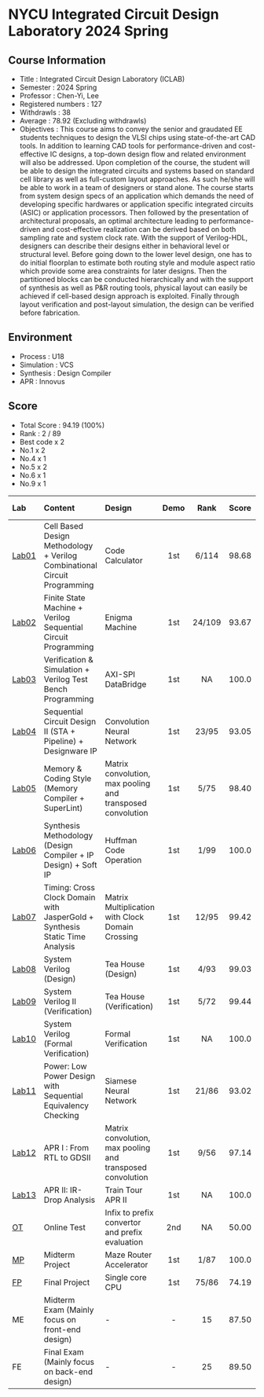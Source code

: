 # NYCU Integrated Circuit Design Laboratory 2024 Spring

## Course Information
- Title : Integrated Circuit Design Laboratory (ICLAB)
- Semester : 2024 Spring
- Professor : Chen-Yi, Lee
- Registered numbers : 127
- Withdrawls : 38
- Average : 78.92 (Excluding withdrawls)
- Objectives : This course aims to convey the senior and graudated EE students techniques to design the VLSI chips using state-of-the-art CAD tools. In addition to learning CAD tools for performance-driven and cost-effective IC designs, a top-down design flow and related environment will also be addressed. Upon completion of the course, the student will be able to design the integrated circuits and systems based on standard cell library as well as full-custom layout approaches. As such he/she will be able to work in a team of designers or stand alone.
The course starts from system design specs of an application which demands the need of developing specific hardwares or application specific integrated circuits (ASIC) or application processors. Then followed by the presentation of architectural proposals, an optimal architecture leading to performance-driven and cost-effective realization can be derived based on both sampling rate and system clock rate. With the support of Verilog-HDL, designers can describe their designs either in behavioral level or structural level. Before going down to the lower level design, one has to do initial floorplan to estimate both routing style and module aspect ratio which provide some area constraints for later designs. Then the partitioned blocks can be conducted hierarchically and with the support of synthesis as well as P&R routing tools, physical layout can easily be achieved if cell-based design approach is exploited. Finally through layout verification and post-layout simulation, the design can be verified before fabrication.

## Environment
- Process : U18
- Simulation : VCS
- Synthesis : Design Compiler
- APR : Innovus

## Score
- Total Score : 94.19 (100%)
- Rank : 2 / 89
- Best code x 2
- No.1 x 2
- No.4 x 1
- No.5 x 2
- No.6 x 1
- No.9 x 1

|Lab|Content|Design|Demo|Rank|Score|Pass Rate|Weight|
|:--|:------|:-----|:--:|:--:|:---:|:-------:|:----:|
| [Lab01](https://github.com/therealczr15/NYCU_ICLAB_2024S/tree/main/Lab01) | Cell Based Design Methodology +  Verilog Combinational Circuit Programming       | Code Calculator                                            | 1st | 6/114 | 98.68 | 89.76% | 5% |
| [Lab02](https://github.com/therealczr15/NYCU_ICLAB_2024S/tree/main/Lab02) | Finite State Machine + Verilog Sequential Circuit Programming                    | Enigma Machine                                             | 1st | 24/109 | 93.67 | 85.83% | 5% |
| [Lab03](https://github.com/therealczr15/NYCU_ICLAB_2024S/tree/main/Lab03) | Verification & Simulation + Verilog Test Bench Programming                       | AXI-SPI DataBridge                                         | 1st | NA | 100.0 | 75.59% | 5% |
| [Lab04](https://github.com/therealczr15/NYCU_ICLAB_2024S/tree/main/Lab04) | Sequential Circuit Design II (STA + Pipeline) + Designware IP                    | Convolution Neural Network                                 | 1st | 23/95 | 93.05 | 74.80% | 5% |
| [Lab05](https://github.com/therealczr15/NYCU_ICLAB_2024S/tree/main/Lab05) | Memory & Coding Style (Memory Compiler + SuperLint)                              | Matrix convolution, max pooling and transposed convolution | 1st | 5/75 | 98.40 | 59.06% | 5% |
| [Lab06](https://github.com/therealczr15/NYCU_ICLAB_2024S/tree/main/Lab06) | Synthesis Methodology (Design Compiler + IP Design) + Soft IP                    | Huffman Code Operation                                     | 1st | 1/99 | 100.0 | 77.95% | 5% |
| [Lab07](https://github.com/therealczr15/NYCU_ICLAB_2024S/tree/main/Lab07) | Timing: Cross Clock Domain with JasperGold + Synthesis Static Time Analysis      | Matrix Multiplication with Clock Domain Crossing           | 1st | 12/95 | 99.42 | 74.80% | 5% |
| [Lab08](https://github.com/therealczr15/NYCU_ICLAB_2024S/tree/main/Lab08) | System Verilog (Design)                                                          | Tea House (Design)                                         | 1st | 4/93  | 99.03 | 73.23% | 5% |
| [Lab09](https://github.com/therealczr15/NYCU_ICLAB_2024S/tree/main/Lab09) | System Verilog II (Verification)                                                 | Tea House (Verification)                                   | 1st | 5/72  | 99.44 | 56.69% | 5% |
| [Lab10](https://github.com/therealczr15/NYCU_ICLAB_2024S/tree/main/Lab10) | System Verilog (Formal Verification)                                             | Formal Verification                                        | 1st | NA | 100.0 | 76.38% | 3% |
| [Lab11](https://github.com/therealczr15/NYCU_ICLAB_2024S/tree/main/Lab11) | Power: Low Power Design with Sequential Equivalency Checking                     | Siamese Neural Network                                     | 1st | 21/86 | 93.02 | 67.72% | 5% |
| [Lab12](https://github.com/therealczr15/NYCU_ICLAB_2024S/tree/main/Lab12) | APR I : From RTL to GDSII                                                        | Matrix convolution, max pooling and transposed convolution | 1st | 9/56  | 97.14 | 68.50% | 5% |
| [Lab13](https://github.com/therealczr15/NYCU_ICLAB_2024S/tree/main/Lab13) | APR II: IR-Drop Analysis                                                         | Train Tour APR II                                          | 1st | NA | 100.0 | 68.50% | 5% |
| [OT](https://github.com/therealczr15/NYCU_ICLAB_2024S/tree/main/OT)       | Online Test                                                                      | Infix to prefix convertor and prefix evaluation            | 2nd | NA | 50.00 |  2.36% | 5% |
| [MP](https://github.com/therealczr15/NYCU_ICLAB_2024S/tree/main/MP)       | Midterm Project                                                                  | Maze Router Accelerator                                    | 1st | 1/87  | 100.0 | 68.50% | 8% |
| [FP](https://github.com/therealczr15/NYCU_ICLAB_2024S/tree/main/FP)       | Final Project                                                                    | Single core CPU                                            | 1st | 75/86 | 74.19 | 67.72% | 8% |
| ME                                                                        | Midterm Exam (Mainly focus on front-end design)                                  | -                                                          |  -  | 15 | 87.50 | - | 8% |
| FE                                                                        | Final Exam (Mainly focus on back-end design)                                     | -                                                          |  -  | 25 | 89.50 | - | 8% |
